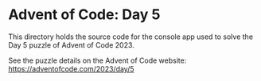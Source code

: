 # Advent of Code: Day 5

This directory holds the source code for the console app used to solve the
Day 5 puzzle of Advent of Code 2023.

See the puzzle details on the Advent of Code website: https://adventofcode.com/2023/day/5

